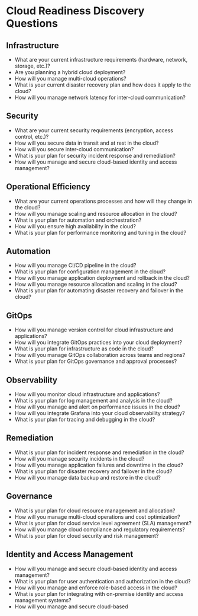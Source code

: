 # Cloud Readiness Discovery Questions



## Infrastructure
- What are your current infrastructure requirements (hardware, network, storage, etc.)?
- Are you planning a hybrid cloud deployment?
- How will you manage multi-cloud operations?
- What is your current disaster recovery plan and how does it apply to the cloud?
- How will you manage network latency for inter-cloud communication?

## Security

- What are your current security requirements (encryption, access control, etc.)?
- How will you secure data in transit and at rest in the cloud?
- How will you secure inter-cloud communication?
- What is your plan for security incident response and remediation?
- How will you manage and secure cloud-based identity and access management?

## Operational Efficiency
- What are your current operations processes and how will they change in the cloud?
- How will you manage scaling and resource allocation in the cloud?
- What is your plan for automation and orchestration?
- How will you ensure high availability in the cloud?
- What is your plan for performance monitoring and tuning in the cloud?

## Automation
- How will you manage CI/CD pipeline in the cloud?
- What is your plan for configuration management in the cloud?
- How will you manage application deployment and rollback in the cloud?
- How will you manage resource allocation and scaling in the cloud?
- What is your plan for automating disaster recovery and failover in the cloud?

## GitOps
- How will you manage version control for cloud infrastructure and applications?
- How will you integrate GitOps practices into your cloud deployment?
- What is your plan for infrastructure as code in the cloud?
- How will you manage GitOps collaboration across teams and regions?
- What is your plan for GitOps governance and approval processes?

## Observability
- How will you monitor cloud infrastructure and applications?
- What is your plan for log management and analysis in the cloud?
- How will you manage and alert on performance issues in the cloud?
- How will you integrate Grafana into your cloud observability strategy?
- What is your plan for tracing and debugging in the cloud?

## Remediation
- What is your plan for incident response and remediation in the cloud?
- How will you manage security incidents in the cloud?
- How will you manage application failures and downtime in the cloud?
- What is your plan for disaster recovery and failover in the cloud?
- How will you manage data backup and restore in the cloud?

## Governance
- What is your plan for cloud resource management and allocation?
- How will you manage multi-cloud operations and cost optimization?
- What is your plan for cloud service level agreement (SLA) management?
- How will you manage cloud compliance and regulatory requirements?
- What is your plan for cloud security and risk management?

## Identity and Access Management
- How will you manage and secure cloud-based identity and access management?
- What is your plan for user authentication and authorization in the cloud?
- How will you manage and enforce role-based access in the cloud?
- What is your plan for integrating with on-premise identity and access management systems?
- How will you manage and secure cloud-based
